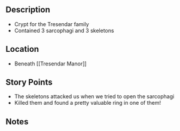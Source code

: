 ## Description
- Crypt for the Tresendar family
- Contained 3 sarcophagi and 3 skeletons
## Location
- Beneath [[Tresendar Manor]]
## Story Points
- The skeletons attacked us when we tried to open the sarcophagi
- Killed them and found a pretty valuable ring in one of them!
## Notes
